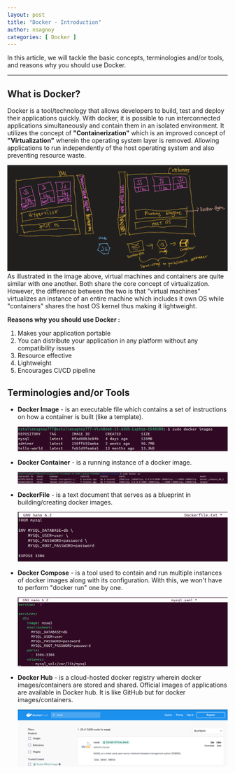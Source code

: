```yaml
---
layout: post
title: "Docker - Introduction"
author: nsagnoy
categories: [ Docker ]
---
```



In this article, we will tackle the basic concepts, terminologies and/or tools, and reasons why you should use Docker.

----

## What is Docker?
Docker is a tool/technology that allows developers to build, test and deploy their applications quickly. With docker, it is possible to run interconnected applications simultaneously and contain them in an isolated environment. It utilizes the concept of **"Containerization"** which is an improved concept of **"Virtualization"** wherein the operating system layer is removed. Allowing applications to run independently of the host operating system and also preventing resource waste.

![alt](../assets/images/vm_vs_containers.PNG) <br />
As illustrated in the image above, virtual machines and containers are quite similar with one another. Both share the core concept of virtualization. However, the difference between the two is that "virtual machines" virtualizes an instance of an entire machine which includes it own OS while "containers" shares the host OS kernel thus making it lightweight.  

**Reasons why you should use Docker :**
1. Makes your application portable
2. You can distribute your application in any platform without any compatibility issues
3. Resource effective
4. Lightweight
5. Encourages CI/CD pipeline


## Terminologies and/or Tools

- **Docker Image** - is an executable file which contains a set of instructions on how a container is built (like a template).

  ![alt](../assets/images/docker_images.png) <br />
- **Docker Container** - is a running instance of a docker image.

  ![alt](../assets/images/docker_containers.png) <br />
- **DockerFile** - is a text document that serves as a blueprint in building/creating docker images.

  ![alt](../assets/images/dockerfile.png) <br />
- **Docker Compose** - is a tool used to contain and run multiple instances of docker images along with its configuration. With this, we won't have to perform "docker run" one by one.

  ![alt](../assets/images/docker_compose.png) <br />
- **Docker Hub** - is a cloud-hosted docker registry wherein docker images/containers are stored and shared. Official images of applications are available in Docker hub. It is like GitHub but for docker images/containers.
  
  ![alt](../assets/images/docker_hub.png) <br />




